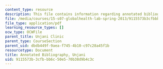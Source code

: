 ```yaml
---
content_type: resource
description: This file contains information regarding annotated bibliography.
file: /media/courses/15-s07-globalhealth-lab-spring-2013/9115573b3cfbbb6c50e570b38d9b4c3c_MIT15_S07S13_ann_bib_unj.pdf
file_type: application/pdf
learning_resource_types: []
ocw_type: OCWFile
parent_title: Unjani Clinic
parent_type: CourseSection
parent_uid: dbdb449f-9aea-f745-4b10-c97c28a45f1b
resourcetype: Document
title: Annotated Bibliography, Unjani
uid: 9115573b-3cfb-bb6c-50e5-70b38d9b4c3c
---
```

